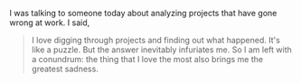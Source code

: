 I was talking to someone today about analyzing projects that have gone wrong at work. I said, 

> I love digging through projects and finding out what happened. It's like a puzzle. But the answer inevitably infuriates me. So I am left with a conundrum: the thing that I love the most also brings me the greatest sadness.

